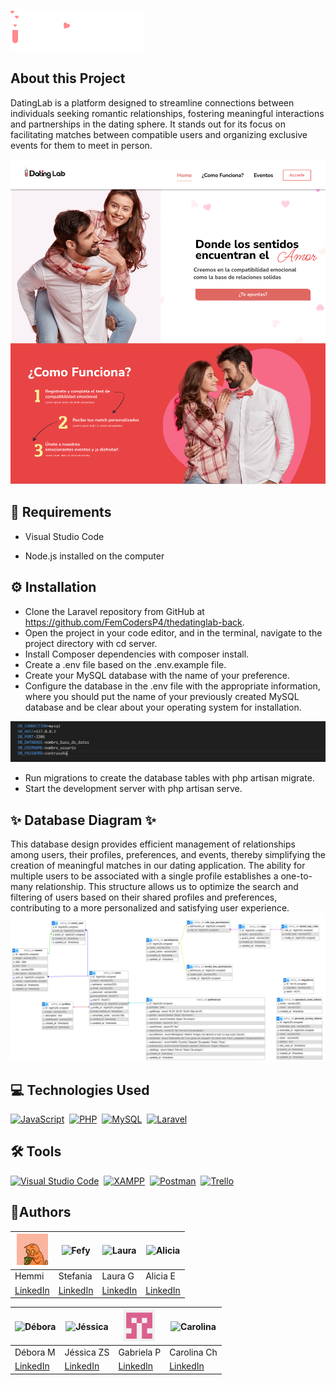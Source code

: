 
![Logo](https://github.com/Jasz-17/im-genes/blob/main/Logo%20Blanco.png?raw=true)


## About this Project

DatingLab is a platform designed to streamline connections between individuals seeking romantic relationships, fostering meaningful interactions and partnerships in the dating sphere. It stands out for its focus on facilitating matches between compatible users and organizing exclusive events for them to meet in person.

![Home](https://github.com/Jasz-17/im-genes/blob/main/Home-desktopgit.png?raw=true)

##  📌 Requirements

-  Visual Studio Code

-  Node.js installed on the computer
## ⚙️ Installation

- Clone the Laravel repository from GitHub at https://github.com/FemCodersP4/thedatinglab-back.
- Open the project in your code editor, and in the terminal, navigate to the project directory with cd server.
- Install Composer dependencies with composer install.
- Create a .env file based on the .env.example file.
- Create your MySQL database with the name of your preference.
- Configure the database in the .env file with the appropriate information, where you should put the name of your previously created MySQL database and be clear about your operating system for installation.


![Logo](https://github.com/Jasz-17/im-genes/blob/main/Captura%20de%20pantalla%202024-04-07%20165624.png?raw=true)

- Run migrations to create the database tables with php artisan migrate.
- Start the development server with php artisan serve.




    
## ✨ Database Diagram ✨
This database design provides efficient management of relationships among users, their profiles, preferences, and events, thereby simplifying the creation of meaningful matches in our dating application. The ability for multiple users to be associated with a single profile establishes a one-to-many relationship. This structure allows us to optimize the search and filtering of users based on their shared profiles and preferences, contributing to a more personalized and satisfying user experience.
![Screenshot](https://github.com/Jasz-17/im-genes/blob/main/image%2034.png?raw=true)


## 💻 Technologies Used

[![JavaScript](https://img.shields.io/badge/JavaScript-F7DF1E?style=for-the-badge&logo=javascript&logoColor=black)](https://developer.mozilla.org/en-US/docs/Web/JavaScript)&nbsp;
[![PHP](https://img.shields.io/badge/PHP-v8.0-777BB4?style=for-the-badge&logo=php&logoColor=white)](https://www.php.net/)&nbsp;
[![MySQL](https://img.shields.io/badge/MySQL-4479A1?style=for-the-badge&logo=mysql&logoColor=white)](https://www.mysql.com/)&nbsp;
[![Laravel](https://img.shields.io/badge/Laravel-v10.0.0-FF2D20?style=for-the-badge&logo=laravel&logoColor=white)](https://laravel.com/)




##  🛠️ Tools

[![Visual Studio Code](https://img.shields.io/badge/Visual_Studio_Code-8A2BE2?style=for-the-badge&logo=visual-studio-code&logoColor=white)](https://code.visualstudio.com/)&nbsp;
[![XAMPP](https://img.shields.io/badge/XAMPP-FF0000?style=for-the-badge&logo=xampp&logoColor=white)](https://www.apachefriends.org/index.html)&nbsp;
[![Postman](https://img.shields.io/badge/Postman-FF7034?style=for-the-badge&logo=postman&logoColor=white)](https://www.postman.com/)&nbsp;
[![Trello](https://img.shields.io/badge/Trello-0052CC?style=for-the-badge&logo=trello&logoColor=white)](https://trello.com/)


## 🔗Authors

| ![Hemmi](https://github.com/Jasz-17/im-genes/blob/main/104555511.jpg?raw=true) | ![Fefy](https://avatars.githubusercontent.com/stef-ania?s=50) | ![Laura](https://avatars.githubusercontent.com/ImLauraGS?s=50) | ![Alicia](https://avatars.githubusercontent.com/AliciaoE?s=50) |
| --- | --- | --- | --- |
| Hemmi | Stefania | Laura G | Alicia E |
| [LinkedIn](https://www.linkedin.com/in/hemileidis/) | [LinkedIn](https://www.linkedin.com/in/stefania-desogus/) | [LinkedIn](https://www.linkedin.com/in/laura-gil-solano/) | [LinkedIn](https://github.com/FemCodersP4/thedatinglab-front/blob/main/www.linkedin.com/in/alicia-ontiveros-escudero) |

| ![Débora](https://avatars.githubusercontent.com/debora-smb?s=50) | ![Jéssica](https://avatars.githubusercontent.com/Jasz-17?s=50) | ![Gabriela](https://github.com/Jasz-17/im-genes/blob/main/annaLucian.png?raw=true) | ![Carolina](https://avatars.githubusercontent.com/Thazet?s=50) |
| --- | --- | --- | --- |
| Débora M | Jéssica ZS | Gabriela P | Carolina Ch |
| [LinkedIn](https://www.linkedin.com/in/debora-smenezes/) | [LinkedIn](https://www.linkedin.com/in/jéssicazs) | [LinkedIn](https://www.linkedin.com/in/gabriela-poves-navarro/) | [LinkedIn](https://github.com/FemCodersP4/thedatinglab-front/blob/main) |



